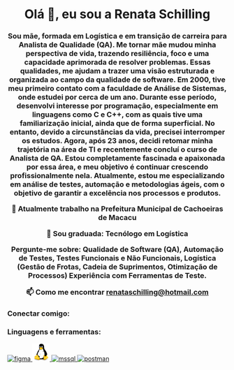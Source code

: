 <h1 align="center">Olá 👋, eu sou a Renata Schilling</h1>
<h3 align="center">Sou mãe, formada em Logística e em transição de carreira para Analista de Qualidade (QA). Me tornar mãe mudou minha perspectiva de vida, trazendo resiliência, foco e uma capacidade aprimorada de resolver problemas. Essas qualidades, me ajudam a trazer uma visão estruturada e organizada ao campo da qualidade de software.
Em 2000, tive meu primeiro contato com a faculdade de Análise de Sistemas, onde estudei por cerca de um ano. Durante esse período, desenvolvi interesse por programação, especialmente em linguagens como C e C++, com as quais tive uma familiarização inicial, ainda que de forma superficial. No entanto, devido a circunstâncias da vida, precisei interromper os estudos. Agora, após 23 anos, decidi retomar minha trajetória na área de TI e recentemente concluí o curso de Analista de QA. Estou completamente fascinada e apaixonada por essa área, e meu objetivo é continuar crescendo profissionalmente nela.
Atualmente, estou me especializando em análise de testes, automação e metodologias ágeis, com o objetivo de garantir a excelência nos processos e produtos.

🔭 Atualmente trabalho na  **Prefeitura Municipal de Cachoeiras de Macacu**

 🌱 Sou graduada:  **Tecnólogo em Logística**

 Pergunte-me sobre: **Qualidade de Software (QA), Automação de Testes, Testes Funcionais e Não Funcionais, Logística (Gestão de Frotas, Cadeia de Suprimentos, Otimização de Processos) Experiência com Ferramentas de Teste.**

📫 Como me encontrar **renataschilling@hotmail.com**

<h3 align="left">Conectar comigo:</h3>
<p align="left">
</p>

<h3 align="left">Linguagens e ferramentas:</h3>
<p align="left"> <a href="https://www.figma.com/" target="_blank" rel="noreferrer"> <img src="https://www.vectorlogo.zone/logos/figma/figma-icon.svg" alt="figma" width="40" height="40"/> </a> <a href="https://www.linux.org/" target="_blank" rel="noreferrer"> <img src="https://raw.githubusercontent.com/devicons/devicon/master/icons/linux/linux-original.svg" alt="linux" width="40" height="40"/> </a> <a href="https://www.microsoft.com/en-us/sql-server" target="_blank" rel="noreferrer"> <img src="https://www.svgrepo.com/show/303229/microsoft-sql-server-logo.svg" alt="mssql" width="40" height="40"/> </a> <a href="https://postman.com" target="_blank" rel="noreferrer"> <img src="https://www.vectorlogo.zone/logos/getpostman/getpostman-icon.svg" alt="postman" width="40" height="40"/> </a> </p>
